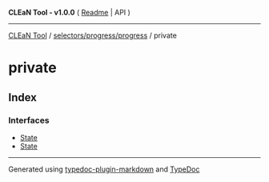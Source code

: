 **CLEaN Tool - v1.0.0** ( [Readme](../../../../README.md) \| API )

***

[CLEaN Tool](../../../../modules.md) / [selectors/progress/progress](../README.md) / private

# private

## Index

### Interfaces

- [State](interfaces/State.md)
- [State](interfaces/State.md)

***

Generated using [typedoc-plugin-markdown](https://www.npmjs.com/package/typedoc-plugin-markdown) and [TypeDoc](https://typedoc.org/)
